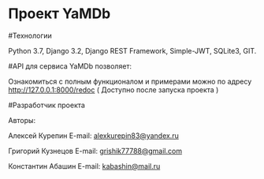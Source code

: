# Проект YaMDb


#Технологии

Python 3.7, Django 3.2, Django REST Framework, Simple-JWT, SQLite3, GIT.


#API для сервиса YaMDb позволяет:

Ознакомиться с полным функционалом и примерами можно по адресу http://127.0.0.1:8000/redoc ( Доступно после запуска проекта )

#Разработчик проекта

Авторы:

Алексей Курепин E-mail: alexkurepin83@yandex.ru

Григорий Кузнецов E-mail: grishik77788@gmail.com

Константин Абашин E-mail: kabashin@mail.ru
